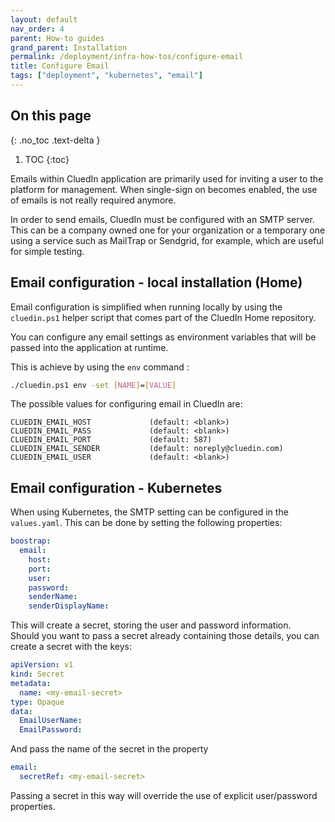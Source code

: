 ```yaml
---
layout: default
nav_order: 4
parent: How-to guides
grand_parent: Installation
permalink: /deployment/infra-how-tos/configure-email
title: Configure Email
tags: ["deployment", "kubernetes", "email"]
---
```

## On this page
{: .no_toc .text-delta }
1. TOC
{:toc}

Emails within CluedIn application are primarily used for inviting a user to the platform for management.
When single-sign on becomes enabled, the use of emails is not really required anymore.

In order to send emails, CluedIn must be configured with an SMTP server.
This can be a company owned one for your organization or a temporary one using a service such as MailTrap or Sendgrid, for example, which are useful for simple testing.

## Email configuration - local installation (Home)

Email configuration is simplified when running locally by using the `cluedin.ps1` helper script that comes part of the CluedIn Home repository.

You can configure any email settings as environment variables that will be passed into the application at runtime.

This is achieve by using the `env` command :

```bash
./cluedin.ps1 env -set [NAME]=[VALUE]
```

The possible values for configuring email in CluedIn are:

```
CLUEDIN_EMAIL_HOST             (default: <blank>)
CLUEDIN_EMAIL_PASS             (default: <blank>)
CLUEDIN_EMAIL_PORT             (default: 587)
CLUEDIN_EMAIL_SENDER           (default: noreply@cluedin.com)
CLUEDIN_EMAIL_USER             (default: <blank>)   
```

## Email configuration - Kubernetes

When using Kubernetes, the SMTP setting can be configured in the `values.yaml`. This can be done by setting the following properties:

```yaml
boostrap:
  email:
    host:
    port:
    user:
    password:
    senderName:
    senderDisplayName:
```

This will create a secret, storing the user and password information.  
Should you want to pass a secret already containing those details, you can create a secret with the keys:

```yaml
apiVersion: v1
kind: Secret
metadata:
  name: <my-email-secret>
type: Opaque
data:
  EmailUserName: 
  EmailPassword: 
```

And pass the name of the secret in the property

```yaml
email:
  secretRef: <my-email-secret>
```

Passing a secret in this way will override the use of explicit user/password properties.